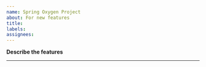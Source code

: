 ```yaml
---
name: Spring Oxygen Project
about: For new features
title:
labels:
assignees:
---
```


<!--
!!! New Features  !!!
-->
**Describe the features**


***